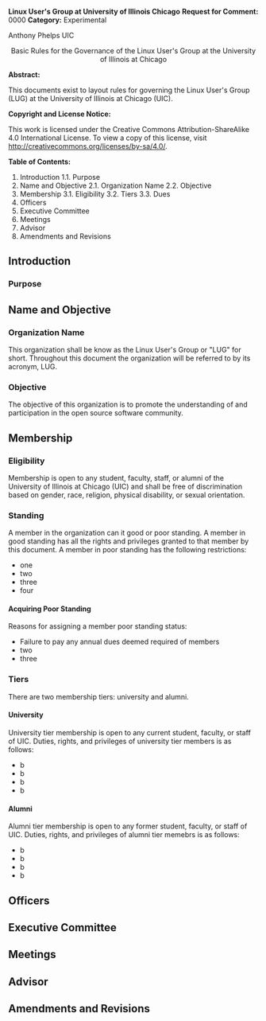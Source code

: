 **Linux User's Group at University of Illinois Chicago**
**Request for Comment:** 0000
**Category:** Experimental

Anthony Phelps
UIC

<center>Basic Rules for the Governance of the Linux User's Group at the University of Illinois at Chicago</center>

**Abstract:**

This documents exist to layout rules for governing the Linux User's Group (LUG) at the University of Illinois at Chicago (UIC).

**Copyright and License Notice:**

This work is licensed under the Creative Commons Attribution-ShareAlike 4.0 International License. To view a copy of this license, visit http://creativecommons.org/licenses/by-sa/4.0/.

**Table of Contents:**

1. Introduction
    1.1. Purpose
2. Name and Objective
    2.1. Organization Name
    2.2. Objective
3. Membership
    3.1. Eligibility
    3.2. Tiers
    3.3. Dues
4. Officers
5. Executive Committee
6. Meetings
7. Advisor
8. Amendments and Revisions
    
## Introduction

### Purpose

## Name and Objective

### Organization Name

This organization shall be know as the Linux User's Group or "LUG" for short. Throughout this document the organization will be referred to by its acronym, LUG.

### Objective

The objective of this organization is to promote the understanding of and participation in the open source software community.

## Membership

### Eligibility

Membership is open to any student, faculty, staff, or alumni of the University of Illinois at Chicago (UIC) and shall be free of discrimination based on gender, race, religion, physical disability, or sexual orientation.

### Standing

A member in the organization can it good or poor standing. A member in good standing has all the rights and privileges granted to that member by this document. A member in poor standing has the following restrictions:

- one
- two
- three
- four

#### Acquiring Poor Standing

Reasons for assigning a member poor standing status:

- Failure to pay any annual dues deemed required of members
- two
- three

### Tiers

There are two membership tiers: university and alumni.

#### University

University tier membership is open to any current student, faculty, or staff of UIC. Duties, rights, and privileges of university tier members is as follows:

- b
- b
- b
- b

#### Alumni

Alumni tier membership is open to any former student, faculty, or staff of UIC. Duties, rights, and privileges of alumni tier memebrs is as follows:

- b
- b
- b
- b

## Officers

## Executive Committee

## Meetings

## Advisor

## Amendments and Revisions

